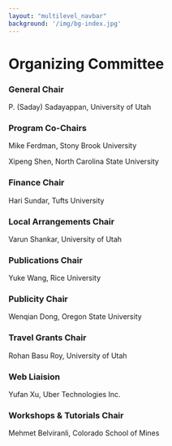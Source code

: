 ```yaml
---
layout: "multilevel_navbar"
background: '/img/bg-index.jpg'
---
```



# Organizing Committee

### General Chair
P. (Saday) Sadayappan, University of Utah

### Program Co-Chairs
Mike Ferdman, Stony Brook University

Xipeng Shen, North Carolina State University

### Finance Chair
Hari Sundar, Tufts University

### Local Arrangements Chair
Varun Shankar, University of Utah

### Publications Chair
Yuke Wang, Rice University

### Publicity Chair
Wenqian Dong, Oregon State University

### Travel Grants Chair
Rohan Basu Roy, University of Utah

### Web Liaision
Yufan Xu, Uber Technologies Inc.

### Workshops & Tutorials Chair
Mehmet Belviranli, Colorado School of Mines




